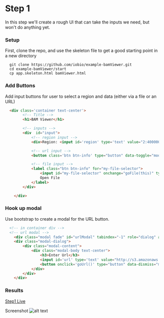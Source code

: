 # Step 1

In this step we'll create a rough UI that can take the inputs we need, but won't do anything yet.

### Setup
First, clone the repo, and use the skeleton file to get a good starting point in a new directory

```
  git clone https://github.com/iobio/example-bamViewer.git
  cd example-bamViewer/start
  cp app.skeleton.html bamViewer.html
```

### Add Buttons
Add input buttons for user to select a region and data (either via a file or an URL)

``` html
  <div class='container text-center'>
		<!-- Title -->
		<h1>BAM Viewer</h1>

		<!-- inputs -->
		<div  id="input">
			<!-- region input -->
			<div>Region: <input id='region' type='text' value="2:4000000-4001000" ></input></div>

			<!-- url input -->
			<button class='btn btn-info' type="button" data-toggle="modal" data-target="#urlModal">Open Url</button>

			<!-- file input -->
			<label class="btn btn-info" for="my-file-selector">
			    <input id="my-file-selector" onchange="goFile(this)" type="file" style="display:none;" multiple>
			    Open File
			</label>
		</div>

	</div>
```

### Hook up modal
Use bootstrap to create a modal for the URL button.

```html
  <!-- in container div -->
  <!-- url modal -->
	<div class="modal fade" id="urlModal" tabindex="-1" role="dialog" aria-labelledby="urlModal" aria-hidden="true">
    <div class="modal-dialog">
        <div class="modal-content">
            <div class="modal-body text-center">
                <h3>Enter Url</h3>
                <input id='url' type='text' value="http://s3.amazonaws.com/iobio/NA12878/NA12878.autsome.bam"></input>
                <button onclick='goUrl()' type="button" data-dismiss="modal" class="btn btn-primary">Go</button>
            </div>
    	</div>
  	</div>
```

### Results
[Step1 Live](http://iobio.github.io/example-bamViewer/step1/app.step1.html)

Screenshot
![alt text](https://raw.githubusercontent.com/iobio/example-bamViewer/master/assets/img/step1.png)